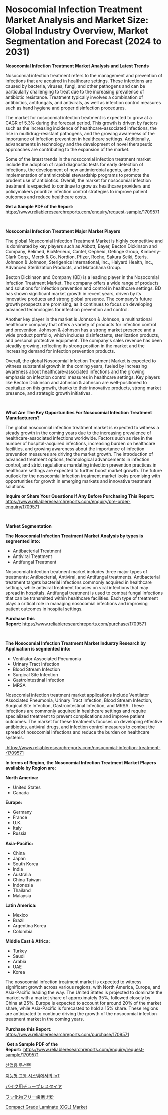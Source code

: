 <p><h1>Nosocomial Infection Treatment Market Analysis and Market Size: Global Industry Overview, Market Segmentation and Forecast (2024 to 2031)</h1></p><p><strong>Nosocomial Infection Treatment Market Analysis and Latest Trends</strong></p>
<p><p>Nosocomial infection treatment refers to the management and prevention of infections that are acquired in healthcare settings. These infections are caused by bacteria, viruses, fungi, and other pathogens and can be particularly challenging to treat due to the increasing prevalence of antibiotic resistance. Treatment typically involves a combination of antibiotics, antifungals, and antivirals, as well as infection control measures such as hand hygiene and proper disinfection procedures.</p><p>The market for nosocomial infection treatment is expected to grow at a CAGR of 5.3% during the forecast period. This growth is driven by factors such as the increasing incidence of healthcare-associated infections, the rise in multidrug-resistant pathogens, and the growing awareness of the importance of infection prevention in healthcare settings. Additionally, advancements in technology and the development of novel therapeutic approaches are contributing to the expansion of the market.</p><p>Some of the latest trends in the nosocomial infection treatment market include the adoption of rapid diagnostic tests for early detection of infections, the development of new antimicrobial agents, and the implementation of antimicrobial stewardship programs to promote the prudent use of antibiotics. Overall, the market for nosocomial infection treatment is expected to continue to grow as healthcare providers and policymakers prioritize infection control strategies to improve patient outcomes and reduce healthcare costs.</p></p>
<p><strong>Get a Sample PDF of the Report:&nbsp;</strong> <a href="https://www.reliableresearchreports.com/enquiry/request-sample/1709571">https://www.reliableresearchreports.com/enquiry/request-sample/1709571</a></p>
<p>&nbsp;</p>
<p><strong>Nosocomial Infection Treatment Major Market Players</strong></p>
<p><p>The global Nosocomial Infection Treatment Market is highly competitive and is dominated by key players such as Abbott, Bayer, Becton Dickinson and Company, Belimed, BioMerieux, Cantel, Cepheid, Getinge Group, Kimberly-Clark Corp., Merck & Co, Nordion, Pfizer, Roche, Sakura Seiki, Steris, Johnson & Johnson, Sterigenics International, Inc., Halyard Health, Inc., Advanced Sterilization Products, and Matachana Group.</p><p>Becton Dickinson and Company (BD) is a leading player in the Nosocomial Infection Treatment Market. The company offers a wide range of products and solutions for infection prevention and control in healthcare settings. BD has shown significant market growth in recent years, driven by its innovative products and strong global presence. The company's future growth prospects are promising, as it continues to focus on developing advanced technologies for infection prevention and control.</p><p>Another key player in the market is Johnson & Johnson, a multinational healthcare company that offers a variety of products for infection control and prevention. Johnson & Johnson has a strong market presence and a wide product portfolio, which includes disinfectants, sterilization products, and personal protective equipment. The company's sales revenue has been steadily growing, reflecting its strong position in the market and the increasing demand for infection prevention products.</p><p>Overall, the global Nosocomial Infection Treatment Market is expected to witness substantial growth in the coming years, fueled by increasing awareness about healthcare-associated infections and the growing emphasis on infection control measures in healthcare settings. Key players like Becton Dickinson and Johnson & Johnson are well-positioned to capitalize on this growth, thanks to their innovative products, strong market presence, and strategic growth initiatives.</p></p>
<p>&nbsp;</p>
<p><strong>What Are The Key Opportunities For Nosocomial Infection Treatment Manufacturers?</strong></p>
<p><p>The global nosocomial infection treatment market is expected to witness a steady growth in the coming years due to the increasing prevalence of healthcare-associated infections worldwide. Factors such as rise in the number of hospital-acquired infections, increasing burden on healthcare facilities, and growing awareness about the importance of infection prevention measures are driving the market growth. The introduction of advanced treatment options, technological advancements in infection control, and strict regulations mandating infection prevention practices in healthcare settings are expected to further boost market growth. The future outlook for the nosocomial infection treatment market looks promising with opportunities for growth in emerging markets and innovative treatment solutions.</p></p>
<p><strong>Inquire or Share Your Questions If Any Before Purchasing This Report:</strong> <a href="https://www.reliableresearchreports.com/enquiry/pre-order-enquiry/1709571">https://www.reliableresearchreports.com/enquiry/pre-order-enquiry/1709571</a></p>
<p>&nbsp;</p>
<p><strong>Market Segmentation</strong></p>
<p><strong>The Nosocomial Infection Treatment Market Analysis by types is segmented into:</strong></p>
<p><ul><li>Antibacterial Treatment</li><li>Antiviral Treatment</li><li>Antifungal Treatment</li></ul></p>
<p><p>Nosocomial infection treatment market includes three major types of treatments: Antibacterial, Antiviral, and Antifungal treatments. Antibacterial treatment targets bacterial infections commonly acquired in healthcare settings, while antiviral treatment focuses on viral infections that may spread in hospitals. Antifungal treatment is used to combat fungal infections that can be transmitted within healthcare facilities. Each type of treatment plays a critical role in managing nosocomial infections and improving patient outcomes in hospital settings.</p></p>
<p><strong>Purchase this Report:&nbsp;</strong><a href="https://www.reliableresearchreports.com/purchase/1709571">https://www.reliableresearchreports.com/purchase/1709571</a></p>
<p>&nbsp;</p>
<p><strong>The Nosocomial Infection Treatment Market Industry Research by Application is segmented into:</strong></p>
<p><ul><li>Ventilator Associated Pneumonia</li><li>Urinary Tract Infection</li><li>Blood Stream Infection</li><li>Surgical Site Infection</li><li>Gastrointestinal Infection</li><li>MRSA</li></ul></p>
<p><p>Nosocomial infection treatment market applications include Ventilator Associated Pneumonia, Urinary Tract Infection, Blood Stream Infection, Surgical Site Infection, Gastrointestinal Infection, and MRSA. These infections are commonly acquired in healthcare settings and require specialized treatment to prevent complications and improve patient outcomes. The market for these treatments focuses on developing effective antibiotics, antiviral drugs, and infection control measures to combat the spread of nosocomial infections and reduce the burden on healthcare systems.</p></p>
<p><a href="https://www.reliableresearchreports.com/nosocomial-infection-treatment-r1709571">&nbsp;https://www.reliableresearchreports.com/nosocomial-infection-treatment-r1709571</a></p>
<p><strong>In terms of Region, the Nosocomial Infection Treatment Market Players available by Region are:</strong></p>
<p>
    <p> <strong> North America: </strong>
        <ul>
            <li>United States</li>
            <li>Canada</li>
        </ul>
        </p> 
    <p> <strong> Europe: </strong>
        <ul>
            <li>Germany</li>
            <li>France</li>
            <li>U.K.</li>
            <li>Italy</li>
            <li>Russia</li>
        </ul>
        </p> 
    <p> <strong> Asia-Pacific: </strong>
        <ul>
            <li>China</li>
            <li>Japan</li>
            <li>South Korea</li>
            <li>India</li>
            <li>Australia</li>
            <li>China Taiwan</li>
            <li>Indonesia</li>
            <li>Thailand</li>
            <li>Malaysia</li>
        </ul>
        </p> 
    <p> <strong> Latin America: </strong>
        <ul>
            <li>Mexico</li>
            <li>Brazil</li>
            <li>Argentina Korea</li>
            <li>Colombia</li>
        </ul>
        </p> 
    <p> <strong> Middle East & Africa: </strong>
        <ul>
            <li>Turkey</li>
            <li>Saudi</li>
            <li>Arabia</li>
            <li>UAE</li>
            <li>Korea</li>
        </ul>
    </p>
    </p>
<p><p>The nosocomial infection treatment market is expected to witness significant growth across various regions, with North America, Europe, and Asia-Pacific leading the way. The United States is projected to dominate the market with a market share of approximately 35%, followed closely by China at 25%. Europe is expected to account for around 20% of the market share, while Asia-Pacific is forecasted to hold a 15% share. These regions are anticipated to continue driving the growth of the nosocomial infection treatment market in the coming years.</p></p>
<p><strong>Purchase this Report: </strong><a href="https://www.reliableresearchreports.com/purchase/1709571">https://www.reliableresearchreports.com/purchase/1709571</a></p>
<p>&nbsp;<strong>Get a Sample PDF of the Report:&nbsp;&nbsp;</strong><a href="https://www.reliableresearchreports.com/enquiry/request-sample/1709571">https://www.reliableresearchreports.com/enquiry/request-sample/1709571</a></p>
<p><strong></strong></p>
<p><p><a href="https://github.com/WilburKihn5676/Market-Research-Report-List-1/blob/main/439673542399.md">산업용 무선랜</a></p><p><a href="https://github.com/vseigx30c9a1j/Market-Research-Report-List-1/blob/main/759575142398.md">지능형 교통 시스템에서의 IoT</a></p><p><a href="https://github.com/EthanMorar2011/Market-Research-Report-List-1/blob/main/533969146490.md">バイク用チューブレスタイヤ</a></p><p><a href="https://medium.com/@barrycuda1974/%E3%83%95%E3%83%83%E5%8C%96%E7%89%A9%E3%83%95%E3%83%AA%E3%83%BC%E3%81%AE%E6%AD%AF%E7%A3%A8%E3%81%8D%E7%B2%89%E5%B8%82%E5%A0%B4-%E5%B8%82%E5%A0%B4cagr-%E5%B8%82%E5%A0%B4%E5%8B%95%E5%90%91-%E3%81%8A%E3%82%88%E3%81%B3%E6%88%90%E9%95%B7%E6%88%A6%E7%95%A5%E3%81%AB%E9%96%A2%E3%81%99%E3%82%8B%E6%83%85%E5%A0%B1-b185e6d93b64">フッ化物フリー歯磨き粉</a></p><p><a href="https://issuu.com/reportprime-2/docs/compact-grade-laminate-cgl-market-size-2030.pptx">Compact Grade Laminate (CGL) Market</a></p></p>